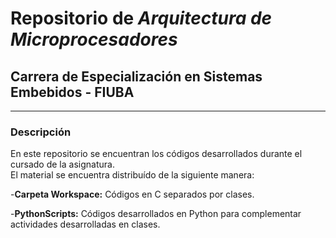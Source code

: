 # Repositorio de *Arquitectura de Microprocesadores*  

## Carrera de Especialización en Sistemas Embebidos - FIUBA

***

### Descripción

En este repositorio se encuentran los códigos desarrollados durante el cursado de la asignatura.  
El material se encuentra distribuído de la siguiente manera:  

-**Carpeta Workspace:** Códigos en C separados por clases.  

-**PythonScripts:** Códigos desarrollados en Python para complementar actividades desarrolladas en clases.  

